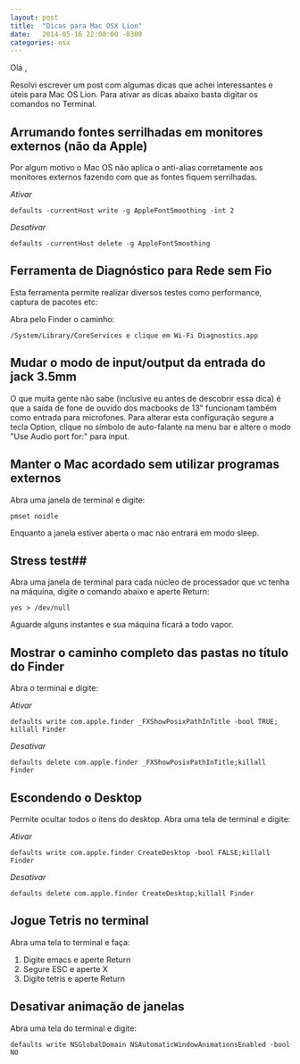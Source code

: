 ```yaml
---
layout: post
title:  "Dicas para Mac OSX Lion"
date:   2014-05-16 22:00:00 -0300
categories: osx
---
```


Olá ,

Resolvi escrever um post com algumas dicas que achei interessantes e úteis para Mac OS Lion. Para ativar as dicas abaixo basta digitar os comandos no Terminal.

## Arrumando fontes serrilhadas em monitores externos (não da Apple)

Por algum motivo o Mac OS não aplica o anti-alias corretamente aos monitores externos fazendo com que as fontes fiquem serrilhadas.

*Ativar*

    defaults -currentHost write -g AppleFontSmoothing -int 2

*Desativar*

    defaults -currentHost delete -g AppleFontSmoothing

## Ferramenta de Diagnóstico para Rede sem Fio

Esta ferramenta permite realizar diversos testes como performance, captura de pacotes etc:

Abra pelo Finder o caminho:

    /System/Library/CoreServices e clique em Wi-Fi Diagnostics.app

## Mudar o modo de input/output da entrada do jack 3.5mm

O que muita gente não sabe (inclusive eu antes de descobrir essa dica) é que a saída de fone de ouvido dos macbooks de 13" funcionam também como entrada para microfones. Para alterar esta configuração segure a tecla Option, clique no símbolo de auto-falante na menu bar  e altere o modo "Use Audio port for:" para input.

## Manter o Mac acordado sem utilizar programas externos

Abra uma janela de terminal e digite:

    pmset noidle

Enquanto a janela estiver aberta o mac não entrará em modo sleep.

## Stress test##

Abra uma janela de terminal para cada núcleo de processador que vc tenha na máquina, digite o comando abaixo e aperte Return:

    yes > /dev/null


Aguarde alguns instantes e sua máquina ficará a todo vapor.

## Mostrar o caminho completo das pastas no título do Finder
Abra o terminal e digite:

*Ativar*

    defaults write com.apple.finder _FXShowPosixPathInTitle -bool TRUE; killall Finder

*Desativar*

    defaults delete com.apple.finder _FXShowPosixPathInTitle;killall Finder

## Escondendo o Desktop

Permite ocultar todos o ítens do desktop. Abra uma tela de terminal e digite:


*Ativar*

    defaults write com.apple.finder CreateDesktop -bool FALSE;killall Finder

*Desativar*

    defaults delete com.apple.finder CreateDesktop;killall Finder


## Jogue Tetris no terminal

Abra uma tela to terminal e faça:

1) Digite emacs e aperte Return
2) Segure ESC e aperte X
3) Digite tetris e aperte Return

## Desativar animação de janelas

Abra uma tela do terminal e digite:

    defaults write NSGlobalDomain NSAutomaticWindowAnimationsEnabled -bool NO